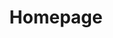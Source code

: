 ---
title: Homepage
description: Homepage description
layout: home
heading: Headline 1
subheading: Headline 2

---
